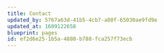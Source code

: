 ```yaml
---
title: Contact
updated_by: 5767a63d-41b5-4cb7-a80f-65030ae9fd9e
updated_at: 1609122658
blueprint: pages
id: ef2d6e25-1b5a-4880-b788-fca257f73ecb
---
```


